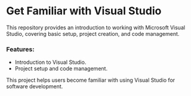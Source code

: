 # Get Familiar with Visual Studio

This repository provides an introduction to working with Microsoft Visual Studio, covering basic setup, project creation, and code management.

### Features:
- Introduction to Visual Studio.
- Project setup and code management.

This project helps users become familiar with using Visual Studio for software development.

